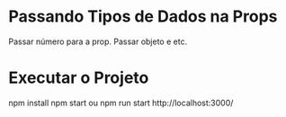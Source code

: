 # Passando Tipos de Dados na Props
Passar número para a prop.
Passar objeto e etc.

# Executar o Projeto
npm install
npm start ou npm run start
http://localhost:3000/